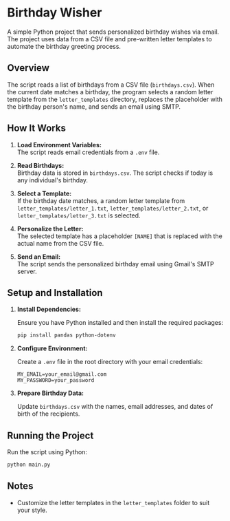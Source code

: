 # Birthday Wisher

A simple Python project that sends personalized birthday wishes via email. The project uses data from a CSV file and pre-written letter templates to automate the birthday greeting process.

## Overview

The script reads a list of birthdays from a CSV file (`birthdays.csv`). When the current date matches a birthday, the program selects a random letter template from the `letter_templates` directory, replaces the placeholder with the birthday person's name, and sends an email using SMTP.

## How It Works

1. **Load Environment Variables:**  
    The script reads email credentials from a `.env` file.

2. **Read Birthdays:**  
    Birthday data is stored in `birthdays.csv`. The script checks if today is any individual's birthday.

3. **Select a Template:**  
    If the birthday date matches, a random letter template from `letter_templates/letter_1.txt`, `letter_templates/letter_2.txt`, or `letter_templates/letter_3.txt` is selected.

4. **Personalize the Letter:**  
    The selected template has a placeholder `[NAME]` that is replaced with the actual name from the CSV file.

5. **Send an Email:**  
    The script sends the personalized birthday email using Gmail's SMTP server.

## Setup and Installation

1. **Install Dependencies:**

    Ensure you have Python installed and then install the required packages:

    ```bash
    pip install pandas python-dotenv
    ```

2. **Configure Environment:**

    Create a `.env` file in the root directory with your email credentials:

    ```env
    MY_EMAIL=your_email@gmail.com
    MY_PASSWORD=your_password
    ```

4. **Prepare Birthday Data:**

    Update `birthdays.csv` with the names, email addresses, and dates of birth of the recipients.

## Running the Project

Run the script using Python:

```bash
python main.py
```

## Notes
- Customize the letter templates in the `letter_templates` folder to suit your style.
